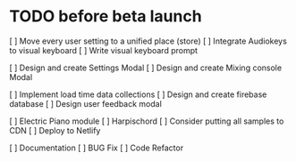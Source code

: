 # TODO before beta launch
[ ] Move every user setting to a unified place (store)
[ ] Integrate Audiokeys to visual keyboard
[ ] Write visual keyboard prompt

[ ] Design and create Settings Modal
[ ] Design and create Mixing console Modal

[ ] Implement load time data collections
[ ] Design and create firebase database
[ ] Design user feedback modal

[ ] Electric Piano module
[ ] Harpischord
[ ] Consider putting all samples to CDN
[ ] Deploy to Netlify

[ ] Documentation
[ ] BUG Fix
[ ] Code Refactor